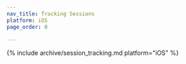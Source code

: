 ```yaml
---
nav_title: Tracking Sessions
platform: iOS
page_order: 0

---
```

{% include archive/session_tracking.md platform="iOS" %}
